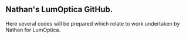 ## Nathan's LumOptica GitHub.

Here several codes will be prepared which relate to work undertaken by Nathan for LumOptica.
